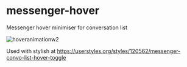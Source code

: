 # messenger-hover
Messenger hover minimiser for conversation list

![hoveranimationw2](https://cloud.githubusercontent.com/assets/10705539/11021282/9ec92b28-8690-11e5-8200-c659693ccb4b.gif)

Used with stylish at https://userstyles.org/styles/120562/messenger-convo-list-hover-toggle

